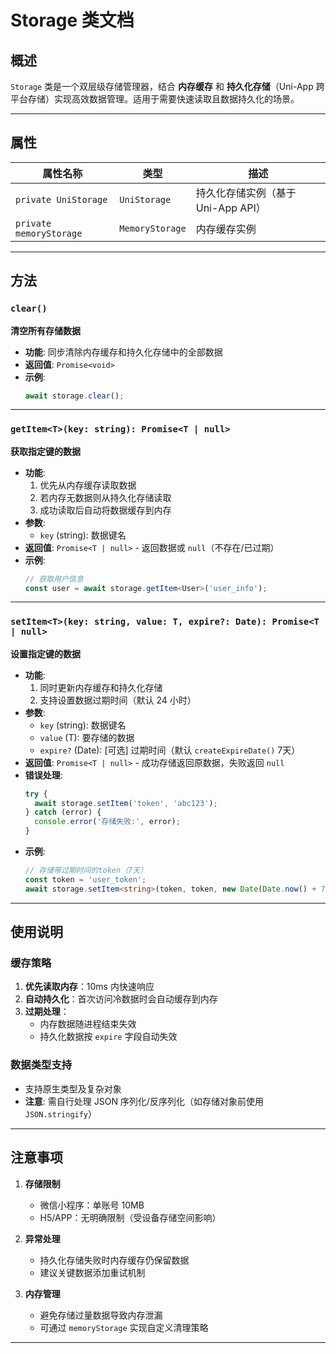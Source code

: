 # Storage 类文档

## 概述

`Storage` 类是一个双层级存储管理器，结合 **内存缓存** 和 **持久化存储**（Uni-App 跨平台存储）实现高效数据管理。适用于需要快速读取且数据持久化的场景。

---

## 属性

| 属性名称          | 类型               | 描述                              |
|-------------------|--------------------|-----------------------------------|
| `private UniStorage` | `UniStorage`       | 持久化存储实例（基于 Uni-App API） |
| `private memoryStorage` | `MemoryStorage` | 内存缓存实例                      |

---

## 方法

### `clear()`

**清空所有存储数据**

- **功能**: 同步清除内存缓存和持久化存储中的全部数据
- **返回值**: `Promise<void>`
- **示例**:
  ```typescript
  await storage.clear();
  ```

---

### `getItem<T>(key: string): Promise<T | null>`  
**获取指定键的数据**  

- **功能**:  
  1. 优先从内存缓存读取数据  
  2. 若内存无数据则从持久化存储读取  
  3. 成功读取后自动将数据缓存到内存  
- **参数**:  
  - `key` (string): 数据键名  
- **返回值**: `Promise<T | null>` - 返回数据或 `null`（不存在/已过期）  
- **示例**:  
  ```typescript
  // 获取用户信息
  const user = await storage.getItem<User>('user_info');
  ```

---

### `setItem<T>(key: string, value: T, expire?: Date): Promise<T | null>`  
**设置指定键的数据**  

- **功能**:  
  1. 同时更新内存缓存和持久化存储  
  2. 支持设置数据过期时间（默认 24 小时）  
- **参数**:  
  - `key` (string): 数据键名  
  - `value` (T): 要存储的数据  
  - `expire?` (Date): [可选] 过期时间（默认 `createExpireDate()` 7天）  
- **返回值**: `Promise<T | null>` - 成功存储返回原数据，失败返回 `null`  
- **错误处理**:  
  ```typescript
  try {
    await storage.setItem('token', 'abc123');
  } catch (error) {
    console.error('存储失败:', error);
  }
  ```
- **示例**:  
  ```typescript
  // 存储带过期时间的token（7天）
  const token = 'user_token';
  await storage.setItem<string>(token, token, new Date(Date.now() + 7 * 24 * 60 * 60));
  ```

---

## 使用说明

### 缓存策略
1. **优先读取内存**：10ms 内快速响应  
2. **自动持久化**：首次访问冷数据时会自动缓存到内存  
3. **过期处理**：  
   - 内存数据随进程结束失效  
   - 持久化数据按 `expire` 字段自动失效

### 数据类型支持
- 支持原生类型及复杂对象  
- **注意**: 需自行处理 JSON 序列化/反序列化（如存储对象前使用 `JSON.stringify`）

---

## 注意事项

1. **存储限制**  
   - 微信小程序：单账号 10MB  
   - H5/APP：无明确限制（受设备存储空间影响）

2. **异常处理**  
   - 持久化存储失败时内存缓存仍保留数据  
   - 建议关键数据添加重试机制

3. **内存管理**  
   - 避免存储过量数据导致内存泄漏  
   - 可通过 `memoryStorage` 实现自定义清理策略

---